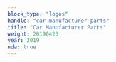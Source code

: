 ```yaml
---
block_type: "logos"
handle: "car-manufacturer-parts"
title: "Car Manufacturer Parts"
weight: 20190423
year: 2019
nda: true
---
```

